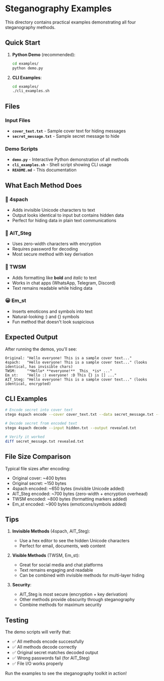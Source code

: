 # Steganography Examples

This directory contains practical examples demonstrating all four steganography methods.

## Quick Start

1. **Python Demo** (recommended):
   ```bash
   cd examples/
   python demo.py
   ```

2. **CLI Examples**:
   ```bash
   cd examples/
   ./cli_examples.sh
   ```

## Files

### Input Files
- **`cover_text.txt`** - Sample cover text for hiding messages
- **`secret_message.txt`** - Sample secret message to hide

### Demo Scripts  
- **`demo.py`** - Interactive Python demonstration of all methods
- **`cli_examples.sh`** - Shell script showing CLI usage
- **`README.md`** - This documentation

## What Each Method Does

### 🔸 4spach
- Adds invisible Unicode characters to text
- Output looks identical to input but contains hidden data
- Perfect for hiding data in plain text communications

### 🔐 AIT_Steg  
- Uses zero-width characters with encryption
- Requires password for decoding
- Most secure method with key derivation

### 📝 TWSM
- Adds formatting like **bold** and *italic* to text  
- Works in chat apps (WhatsApp, Telegram, Discord)
- Text remains readable while hiding data

### 😀 Em_st
- Inserts emoticons and symbols into text
- Natural-looking :) and {} symbols
- Fun method that doesn't look suspicious

## Expected Output

After running the demos, you'll see:

```
Original: "Hello everyone! This is a sample cover text..."
4spach:   "Hello everyone! This is a sample cover text..." (looks identical, has invisible chars)
TWSM:     "*Hello* **everyone!** _This_ *is* ..."
Em_st:    "Hello :) everyone! :D This {} is [] ..."
AIT_Steg: "Hello everyone! This is a sample cover text..." (looks identical, encrypted)
```

## CLI Examples

```bash
# Encode secret into cover text
stego 4spach encode --cover cover_text.txt --data secret_message.txt --output hidden.txt

# Decode secret from encoded text  
stego 4spach decode --input hidden.txt --output revealed.txt

# Verify it worked
diff secret_message.txt revealed.txt
```

## File Size Comparison

Typical file sizes after encoding:
- Original cover: ~400 bytes
- Original secret: ~150 bytes  
- 4spach encoded: ~650 bytes (invisible Unicode added)
- AIT_Steg encoded: ~700 bytes (zero-width + encryption overhead)
- TWSM encoded: ~800 bytes (formatting markers added)
- Em_st encoded: ~900 bytes (emoticons/symbols added)

## Tips

1. **Invisible Methods** (4spach, AIT_Steg):
   - Use a hex editor to see the hidden Unicode characters
   - Perfect for email, documents, web content

2. **Visible Methods** (TWSM, Em_st):  
   - Great for social media and chat platforms
   - Text remains engaging and readable
   - Can be combined with invisible methods for multi-layer hiding

3. **Security**:
   - AIT_Steg is most secure (encryption + key derivation)
   - Other methods provide obscurity through steganography
   - Combine methods for maximum security

## Testing

The demo scripts will verify that:
- ✅ All methods encode successfully
- ✅ All methods decode correctly  
- ✅ Original secret matches decoded output
- ✅ Wrong passwords fail (for AIT_Steg)
- ✅ File I/O works properly

Run the examples to see the steganography toolkit in action!